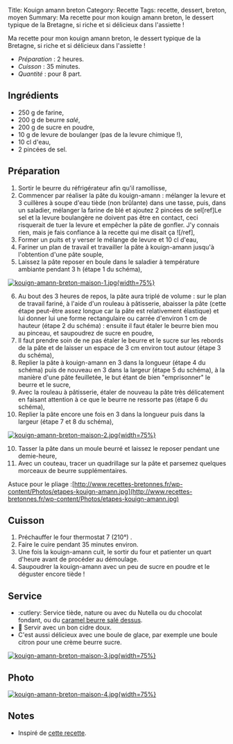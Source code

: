 Title: Kouign amann breton
Category: Recette
Tags: recette, dessert, breton, moyen
Summary: Ma recette pour mon kouign amann breton, le dessert typique de la Bretagne, si riche et si délicieux dans l'assiette !

Ma recette pour mon kouign amann breton, le dessert typique de la Bretagne, si riche et si délicieux dans l'assiette !

- *Préparation* : 2 heures.
- *Cuisson* : 35 minutes.
- *Quantité* : pour 8 part.

## Ingrédients
- 250 g de farine,
- 200 g de beurre *salé*,
- 200 g de sucre en poudre,
- 10 g de levure de boulanger (pas de la levure chimique !),
- 10 cl d'eau,
- 2 pincées de sel.

## Préparation
1. Sortir le beurre du réfrigérateur afin qu'il ramollisse,
2. Commencer par réaliser la pâte du kouign-amann : mélanger la levure et 3 cuillères à soupe d'eau tiède (non brûlante) dans une tasse, puis, dans un saladier, mélanger la farine de blé et ajoutez 2 pincées de sel[ref]Le sel et la levure boulangère ne doivent pas être en contact, ceci risquerait de tuer la levure et empêcher la pâte de gonfler. J'y connais rien, mais je fais confiance à la recette qui me disait ça ![/ref],
3. Former un puits et y verser le mélange de levure et 10 cl d'eau,
4. Fariner un plan de travail et travailler la pâte à kouign-amann jusqu'à l'obtention d'une pâte souple,
5. Laissez la pâte reposer en boule dans le saladier à température ambiante pendant 3 h (étape 1 du schéma),

[![kouign-amann-breton-maison-1.jpg]({filename}images/kouign-amann-breton-maison-1.jpg){width=75%}]({filename}images/kouign-amann-breton-maison-1.jpg)

6. Au bout des 3 heures de repos, la pâte aura triplé de volume : sur le plan de travail fariné, à l'aide d'un rouleau à pâtisserie, abaisser la pâte (cette étape peut-être assez longue car la pâte est relativement élastique) et lui donner lui une forme rectangulaire ou carrée d'environ 1 cm de hauteur (étape 2 du schéma) : ensuite il faut étaler le beurre bien mou au pinceau, et saupoudrez de sucre en poudre,
7. Il faut prendre soin de ne pas étaler le beurre et le sucre sur les rebords de la pâte et de laisser un espace de 3 cm environ tout autour (étape 3 du schéma),
8. Replier la pâte à kouign-amann en 3 dans la longueur (étape 4 du schéma) puis de nouveau en 3 dans la largeur (étape 5 du schéma), à la manière d'une pâte feuilletée, le but étant de bien "emprisonner" le beurre et le sucre,
9. Avec la rouleau à pâtisserie, étaler de nouveau la pâte très délicatement en faisant attention à ce que le beurre ne ressorte pas (étape 6 du schéma),
10. Replier la pâte encore une fois en 3 dans la longueur puis dans la largeur (étape 7 et 8 du schéma),

[![kouign-amann-breton-maison-2.jpg]({filename}images/kouign-amann-breton-maison-2.jpg){width=75%}]({filename}images/kouign-amann-breton-maison-2.jpg)

10. Tasser la pâte dans un moule beurré et laissez le reposer pendant une demie-heure,
11. Avec un couteau, tracer un quadrillage sur la pâte et parsemez quelques morceaux de beurre supplémentaires.

Astuce pour le pliage :[http://www.recettes-bretonnes.fr/wp-content/Photos/etapes-kouign-amann.jpg](http://www.recettes-bretonnes.fr/wp-content/Photos/etapes-kouign-amann.jpg)

## Cuisson
1. Préchauffer le four thermostat 7 (210°) <i class="fa fa-thermometer-full" aria-hidden="true"></i>.
2. Faire le cuire pendant 35 minutes environ.
3. Une fois la kouign-amann cuit, le sortir du four et patienter un quart d'heure avant de procéder au démoulage.
4. Saupoudrer la kouign-amann avec un peu de sucre en poudre et le déguster encore tiède !

## Service
- :cutlery: Service tiède, nature ou avec du Nutella ou du chocolat fondant, ou du [caramel beurre salé dessus](caramel-beurre-sale-breton.html).
- :wine_glass: Servir avec un bon cidre doux.
- C'est aussi délicieux avec une boule de glace, par exemple une boule citron pour une crème beurre sucre.

[![kouign-amann-breton-maison-3.jpg]({filename}images/kouign-amann-breton-maison-3.jpg){width=75%}]({filename}images/kouign-amann-breton-maison-3.jpg)

## Photo
[![kouign-amann-breton-maison-4.jpg]({filename}images/kouign-amann-breton-maison-4.jpg){width=75%}]({filename}images/kouign-amann-breton-maison-4.jpg)

## Notes
- Inspiré de [cette recette](http://www.recettes-bretonnes.fr/gateaux-bretons/recette-kouign-amann.html).
